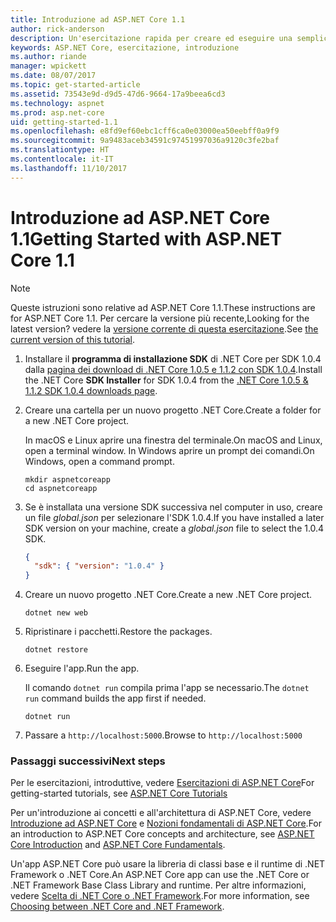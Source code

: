 ```yaml
---
title: Introduzione ad ASP.NET Core 1.1
author: rick-anderson
description: Un'esercitazione rapida per creare ed eseguire una semplice app Hello World usando ASP.NET Core 1.1.
keywords: ASP.NET Core, esercitazione, introduzione
ms.author: riande
manager: wpickett
ms.date: 08/07/2017
ms.topic: get-started-article
ms.assetid: 73543e9d-d9d5-47d6-9664-17a9beea6cd3
ms.technology: aspnet
ms.prod: asp.net-core
uid: getting-started-1.1
ms.openlocfilehash: e8fd9ef60ebc1cff6ca0e03000ea50eebff0a9f9
ms.sourcegitcommit: 9a9483aceb34591c97451997036a9120c3fe2baf
ms.translationtype: HT
ms.contentlocale: it-IT
ms.lasthandoff: 11/10/2017
---
```

# <a name="getting-started-with-aspnet-core-11"></a><span data-ttu-id="bdb44-104">Introduzione ad ASP.NET Core 1.1</span><span class="sxs-lookup"><span data-stu-id="bdb44-104">Getting Started with ASP.NET Core 1.1</span></span>

> [!NOTE]
> <span data-ttu-id="bdb44-105">Queste istruzioni sono relative ad ASP.NET Core 1.1.</span><span class="sxs-lookup"><span data-stu-id="bdb44-105">These instructions are for ASP.NET Core 1.1.</span></span> <span data-ttu-id="bdb44-106">Per cercare la versione più recente,</span><span class="sxs-lookup"><span data-stu-id="bdb44-106">Looking for the latest version?</span></span> <span data-ttu-id="bdb44-107">vedere la [versione corrente di questa esercitazione](xref:getting-started).</span><span class="sxs-lookup"><span data-stu-id="bdb44-107">See [the current version of this tutorial](xref:getting-started).</span></span>

1. <span data-ttu-id="bdb44-108">Installare il **programma di installazione SDK** di .NET Core per SDK 1.0.4 dalla [pagina dei download di .NET Core 1.0.5 e 1.1.2 con SDK 1.0.4](https://github.com/dotnet/core/blob/master/release-notes/download-archives/1.0.5-download.md).</span><span class="sxs-lookup"><span data-stu-id="bdb44-108">Install the .NET Core **SDK Installer** for SDK 1.0.4 from the [.NET Core 1.0.5 & 1.1.2 SDK 1.0.4 downloads page](https://github.com/dotnet/core/blob/master/release-notes/download-archives/1.0.5-download.md).</span></span>

2. <span data-ttu-id="bdb44-109">Creare una cartella per un nuovo progetto .NET Core.</span><span class="sxs-lookup"><span data-stu-id="bdb44-109">Create a folder for a new .NET Core project.</span></span>

   <span data-ttu-id="bdb44-110">In macOS e Linux aprire una finestra del terminale.</span><span class="sxs-lookup"><span data-stu-id="bdb44-110">On macOS and Linux, open a terminal window.</span></span> <span data-ttu-id="bdb44-111">In Windows aprire un prompt dei comandi.</span><span class="sxs-lookup"><span data-stu-id="bdb44-111">On Windows, open a command prompt.</span></span>

   ```terminal
   mkdir aspnetcoreapp
   cd aspnetcoreapp
   ```

2. <span data-ttu-id="bdb44-112">Se è installata una versione SDK successiva nel computer in uso, creare un file *global.json* per selezionare l'SDK 1.0.4.</span><span class="sxs-lookup"><span data-stu-id="bdb44-112">If you have installed a later SDK version on your machine, create a *global.json* file to select the 1.0.4 SDK.</span></span>

   ```json
   {
     "sdk": { "version": "1.0.4" }
   }
   ```

2. <span data-ttu-id="bdb44-113">Creare un nuovo progetto .NET Core.</span><span class="sxs-lookup"><span data-stu-id="bdb44-113">Create a new .NET Core project.</span></span>

   ```terminal
   dotnet new web
   ```
   
3.  <span data-ttu-id="bdb44-114">Ripristinare i pacchetti.</span><span class="sxs-lookup"><span data-stu-id="bdb44-114">Restore the packages.</span></span>

    ```terminal
    dotnet restore
    ```

4. <span data-ttu-id="bdb44-115">Eseguire l'app.</span><span class="sxs-lookup"><span data-stu-id="bdb44-115">Run the app.</span></span>

   <span data-ttu-id="bdb44-116">Il comando `dotnet run` compila prima l'app se necessario.</span><span class="sxs-lookup"><span data-stu-id="bdb44-116">The `dotnet run` command builds the app first if needed.</span></span>

   ```terminal
   dotnet run
   ```

5. <span data-ttu-id="bdb44-117">Passare a `http://localhost:5000`.</span><span class="sxs-lookup"><span data-stu-id="bdb44-117">Browse to `http://localhost:5000`</span></span>

<!-- H3 to avoid a single-entry internal TOC -->
### <a name="next-steps"></a><span data-ttu-id="bdb44-118">Passaggi successivi</span><span class="sxs-lookup"><span data-stu-id="bdb44-118">Next steps</span></span>

<span data-ttu-id="bdb44-119">Per le esercitazioni, introduttive, vedere [Esercitazioni di ASP.NET Core](tutorials/index.md)</span><span class="sxs-lookup"><span data-stu-id="bdb44-119">For getting-started tutorials, see [ASP.NET Core Tutorials](tutorials/index.md)</span></span>

<span data-ttu-id="bdb44-120">Per un'introduzione ai concetti e all'architettura di ASP.NET Core, vedere [Introduzione ad ASP.NET Core](index.md) e [Nozioni fondamentali di ASP.NET Core](fundamentals/index.md).</span><span class="sxs-lookup"><span data-stu-id="bdb44-120">For an introduction to ASP.NET Core concepts and architecture, see [ASP.NET Core Introduction](index.md) and [ASP.NET Core Fundamentals](fundamentals/index.md).</span></span>

<span data-ttu-id="bdb44-121">Un'app ASP.NET Core può usare la libreria di classi base e il runtime di .NET Framework o .NET Core.</span><span class="sxs-lookup"><span data-stu-id="bdb44-121">An ASP.NET Core app can use the .NET Core or .NET Framework Base Class Library and runtime.</span></span> <span data-ttu-id="bdb44-122">Per altre informazioni, vedere [Scelta di .NET Core o .NET Framework](https://docs.microsoft.com/dotnet/articles/standard/choosing-core-framework-server).</span><span class="sxs-lookup"><span data-stu-id="bdb44-122">For more information, see [Choosing between .NET Core and .NET Framework](https://docs.microsoft.com/dotnet/articles/standard/choosing-core-framework-server).</span></span>
